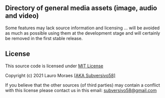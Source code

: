 ## Directory of general media assets (image, audio and video)

Some features may lack source information and licensing ... will be avoided as much as possible using them at the development stage and will certainly be removed in the first stable release.


## License

This source code is licensed under [MIT License](https://github.com/subversivo58/subversivo58.github.io/blob/master/LICENSE)

Copyright (c) 2021 Lauro Moraes [[AKA Subversivo58]](https://github.com/subversivo58)

If you believe that the other sources (of third parties) may contain a conflict with this license please contact us in this email: [subversivo58@gmail.com](mailto:subversivo58@gmail.com?subject=LICENSE)
